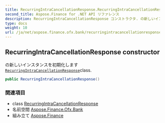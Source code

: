 ```yaml
---
title: RecurringIntraCancellationResponse.RecurringIntraCancellationResponse
second_title: Aspose.Finance for .NET API リファレンス
description: RecurringIntraCancellationResponse コンストラクタ. の新しいインスタンスを初期化しますRecurringIntraCancellationResponseclass.
type: docs
weight: 10
url: /ja/net/aspose.finance.ofx.bank/recurringintracancellationresponse/recurringintracancellationresponse/
---
```

## RecurringIntraCancellationResponse constructor

の新しいインスタンスを初期化します[`RecurringIntraCancellationResponse`](../)class.

```csharp
public RecurringIntraCancellationResponse()
```

### 関連項目

* class [RecurringIntraCancellationResponse](../)
* 名前空間 [Aspose.Finance.Ofx.Bank](../../recurringintracancellationresponse/)
* 組み立て [Aspose.Finance](../../../)


